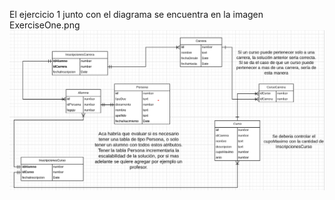 El ejercicio 1 junto con el diagrama se encuentra en la imagen ExerciseOne.png
	![alt text](https://github.com/Ezefalcon/exam-tecso/blob/master/ExerciseOne.png)